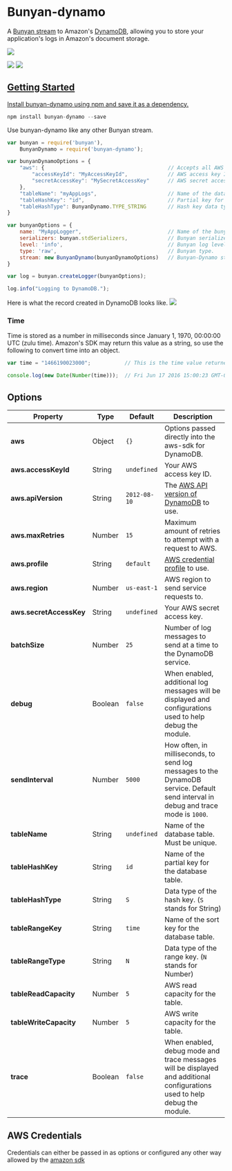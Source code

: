 # Bunyan-dynamo
A <a href="https://github.com/trentm/node-bunyan#streams-introduction" target="_blank">Bunyan stream</a> to Amazon's <a href="https://aws.amazon.com/dynamodb/" target="_blank">DynamoDB</a>, allowing you to store your application's logs in Amazon's document storage.

<a href="https://nodei.co/npm/bunyan-dynamo/" target="_blank"><img src="https://nodei.co/npm/bunyan-dynamo.png?downloads=true&downloadRank=true" /></a>

<a href="https://david-dm.org/ssmereka/bunyan-dynamo" target="_blank"><img src="https://david-dm.org/ssmereka/bunyan-dynamo.svg" /></a> <a href="https://gratipay.com/ScottSmereka/" target="_blank"><img src="http://img.shields.io/gratipay/ScottSmereka.svg" />

## Getting Started

Install bunyan-dynamo using npm and save it as a dependency.

```javascript
npm install bunyan-dynamo --save
```

Use bunyan-dynamo like any other Bunyan stream.

```javascript
var bunyan = require('bunyan'),
	BunyanDynamo = require('bunyan-dynamo');

var bunyanDynamoOptions = {
	"aws": {										// Accepts all AWS SDK options.
		"accessKeyId": "MyAccessKeyId",				// AWS access key ID.
        "secretAccessKey": "MySecretAccessKey"		// AWS secret access key.
    },
    "tableName": "myAppLogs",						// Name of the database table.
    "tableHashKey": "id",							// Partial key for database.
    "tableHashType": BunyanDynamo.TYPE_STRING 		// Hash key data type.
}

var bunyanOptions = {
	name: "MyAppLogger",							// Name of the bunyan logger.
	serializers: bunyan.stdSerializers,				// Bunyan serializers.
	level: 'info',									// Bunyan log level.
	type: 'raw',									// Bunyan type.
    stream: new BunyanDynamo(bunyanDynamoOptions) 	// Bunyan-Dynamo stream.
}

var log = bunyan.createLogger(bunyanOptions);

log.info("Logging to DynamoDB.");
```

Here is what the record created in DynamoDB looks like.
<img src="http://i.imgur.com/XvqwlDI.png"></img>

### Time
Time is stored as a number in milliseconds since January 1, 1970, 00:00:00 UTC (zulu time).  Amazon's SDK may return this value as a string, so use the following to convert time into an object.

```javascript
var time = "1466190023000";           // This is the time value returned from DynamoDB using amazon's SDK.

console.log(new Date(Number(time)));  // Fri Jun 17 2016 15:00:23 GMT-0400 (EDT)
```


## Options

| Property | Type | Default | Description |
|----------|------|---------|-------------|
| **aws** | Object | ```{}``` | Options passed directly into the aws-sdk for DynamoDB. |
| **aws.accessKeyId** | String | ```undefined``` | Your AWS access key ID. |
| **aws.apiVersion** | String | ```2012-08-10``` | The <a href="http://docs.aws.amazon.com/AWSJavaScriptSDK/latest/AWS/DynamoDB.html" target="_blank">AWS API version of DynamoDB</a> to use. |
| **aws.maxRetries** | Number | ```15``` | Maximum amount of retries to attempt with a request to AWS. |
| **aws.profile** | String | ```default``` | <a href="http://docs.aws.amazon.com/AWSJavaScriptSDK/guide/node-configuring.html#Using_Profiles_with_the_SDK" target="_blank">AWS credential profile</a> to use. |
| **aws.region** | Number | ```us-east-1``` | AWS region to send service requests to. |
| **aws.secretAccessKey** | String | ```undefined``` | Your AWS secret access key. |
| **batchSize** | Number | ```25``` | Number of log messages to send at a time to the DynamoDB service. |
| **debug** | Boolean | ```false``` | When enabled, additional log messages will be displayed and configurations used to help debug the module. |
| **sendInterval** | Number | ```5000``` | How often, in milliseconds, to send log messages to the DynamoDB service.  Default send interval in debug and trace mode is ```1000```. |
| **tableName** | String | ```undefined``` | Name of the database table.  Must be unique. |
| **tableHashKey** | String | ```id``` | Name of the partial key for the database table. |
| **tableHashType** | String | ```S``` | Data type of the hash key.  (```S``` stands for String) |
| **tableRangeKey** | String | ```time``` | Name of the sort key for the database table. |
| **tableRangeType** | String | ```N``` | Data type of the range key. (```N``` stands for Number) |
| **tableReadCapacity** | Number | ```5``` | AWS read capacity for the table. |
| **tableWriteCapacity** | Number | ```5``` | AWS write capacity for the table. |
| **trace** | Boolean | ```false``` | When enabled, debug mode and trace messages will be displayed and additional configurations used to help debug the module. |



## AWS Credentials
Credentials can either be passed in as options or configured any other way allowed by the [amazon sdk](http://docs.aws.amazon.com/AWSJavaScriptSDK/guide/node-configuring.html)